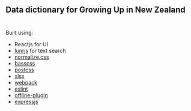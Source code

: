 ## Data dictionary for Growing Up in New Zealand
#

Built using:
+ Reactjs for UI
+ [lunrjs](github.com/olivernn/lunr.js) for text search
+ [normalize.css](necolas.github.io/normalize.css)
+ [basscss](basscss.com)
+ [postcss](github.com/postcss/postcss)
+ [xlsx](sheetjs.gitbooks.io/)
+ [webpack](webpack.js.org/)
+ [eslint](github.com/eslint/eslint)
+ [offline-plugin](github.com/NekR/offline-plugin)
+ [expressjs](expressjs.com)
